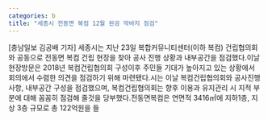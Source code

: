 ```yaml
---
categories: b
title: "세종시 전동면 복컴 12월 완공 막바지 점검"
---
```

[충남일보 김공배 기자] 세종시는 지난 23일 복합커뮤니티센터(이하 복컴) 건립협의회와 공동으로 전동면 복컴 건립 현장을 찾아 공사 진행 상황과 내부공간을 점검했다.이날 현장방문은 2018년 복컴건립협의회 구성이후 주민들 기대가 높아지고 있는 상황에서 회의에서 수렴한 의견을 점검하기 위해 마련됐다.시는 이날 복컴건립협의회와 공사진행사항, 내부공간 구성을 점검했으며, 복컴건립협의회는 향후 이용과 유지관리 시 지적 부분에 대해 꼼꼼히 점검해 줄것을 당부했다.전동면복컴은 연면적 3416㎡에 지하1층, 지상 3층 규모로 총 122억원을 들